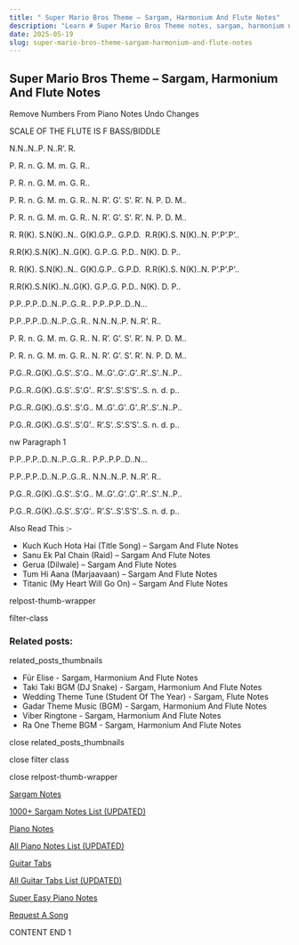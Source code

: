 ```yaml
---
title: " Super Mario Bros Theme – Sargam, Harmonium And Flute Notes"
description: "Learn # Super Mario Bros Theme notes, sargam, harmonium notations and flute notes. Easy step-by-step tutorial for beginners."
date: 2025-05-19
slug: super-mario-bros-theme-sargam-harmonium-and-flute-notes
---
```


## Super Mario Bros Theme – Sargam, Harmonium And Flute Notes

Remove Numbers From Piano Notes
Undo Changes

SCALE OF THE FLUTE IS F BASS/BIDDLE

N.N..N..P. N..R’. R.

P. R. n. G. M. m. G. R..

P. R. n. G. M. m. G. R..

P. R. n. G. M. m. G. R.. N. R’. G’. S’. R’. N. P. D. M..

P. R. n. G. M. m. G. R.. N. R’. G’. S’. R’. N. P. D. M..

R. R(K). S.N(K)..N.. G(K).G.P.. G.P.D.  R.R(K).S. N(K)..N. P’.P’.P’..

R.R(K).S.N(K)..N..G(K). G.P..G. P.D.. N(K). D. P..

R. R(K). S.N(K)..N.. G(K).G.P.. G.P.D.  R.R(K).S. N(K)..N. P’.P’.P’..

R.R(K).S.N(K)..N..G(K). G.P..G. P.D.. N(K). D. P..

P.P..P.P..D..N..P..G..R.. P.P..P.P..D..N…

P.P..P.P..D..N..P..G..R.. N.N..N..P. N..R’. R..

P. R. n. G. M. m. G. R.. N. R’. G’. S’. R’. N. P. D. M..

P. R. n. G. M. m. G. R.. N. R’. G’. S’. R’. N. P. D. M..

P.G..R..G(K)..G.S’..S’.G.. M..G’..G’..G’..R’..S’..N..P..

P.G..R..G(K)..G.S’..S’.G’.. R’.S’..S’.S’S’..S. n. d. p..

P.G..R..G(K)..G.S’..S’.G.. M..G’..G’..G’..R’..S’..N..P..

P.G..R..G(K)..G.S’..S’.G’.. R’.S’..S’.S’S’..S. n. d. p..

nw Paragraph 1

P.P..P.P..D..N..P..G..R.. P.P..P.P..D..N…

P.P..P.P..D..N..P..G..R.. N.N..N..P. N..R’. R..

P.G..R..G(K)..G.S’..S’.G.. M..G’..G’..G’..R’..S’..N..P..

P.G..R..G(K)..G.S’..S’.G’.. R’.S’..S’.S’S’..S. n. d. p..

Also Read This :-

- Kuch Kuch Hota Hai (Title Song) – Sargam And Flute Notes
- Sanu Ek Pal Chain (Raid) – Sargam And Flute Notes
- Gerua (Dilwale) – Sargam And Flute Notes
- Tum Hi Aana (Marjaavaan) – Sargam And Flute Notes
- Titanic (My Heart Will Go On) – Sargam And Flute Notes

relpost-thumb-wrapper

filter-class

### Related posts:

related_posts_thumbnails

- Für Elise - Sargam, Harmonium And Flute Notes
- Taki Taki BGM (DJ Snake) - Sargam, Harmonium And Flute Notes
- Wedding Theme Tune (Student Of The Year) - Sargam, Flute Notes
- Gadar Theme Music (BGM) - Sargam, Harmonium And Flute Notes
- Viber Ringtone - Sargam, Harmonium And Flute Notes
- Ra One Theme BGM - Sargam, Harmonium And Flute Notes

close related_posts_thumbnails

close filter class

close relpost-thumb-wrapper

[Sargam Notes](/sargam-notes.html)

[1000+ Sargam Notes List (UPDATED)](/all-songs-list-sargam-notes.html)

[Piano Notes](/piano-notes.html)

[All Piano Notes List (UPDATED)](/all-songs-list-piano-notes.html)

[Guitar Tabs](/guitar-tabs.html)

[All Guitar Tabs List (UPDATED)](/all-songs-list-guitar-tabs.html)

[Super Easy Piano Notes](https://studywall.in/)

[Request A Song](/request-a-song.html)

CONTENT END 1
